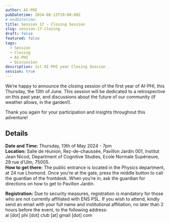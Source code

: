 ```yaml
---
author: AI-PHI
pubDatetime: 2024-06-13T19:00:00Z
# modDatetime:
title: Session 17 - Closing Session
slug: session-17-closing
draft: false
featured: false
tags:
  - Session
  - Closing
  - AI-PHI
  - Discussion
description: 1st AI-PHI year Closing Session
session: true
---
```


We’re happy to announce the closing session of the first year of AI-PHI, this Thursday, the 13th of June.
This session will be dedicated to a retrospective on this past year, and discussions about the future of our community (if weather allows, in the garden!).

Thank you again for your participation and insights throughout this adventure!

## Details

**Date and Time:** Thursday, 13th of May 2024 - 7pm  
**Location:** Salle de réunion, Rez-de-chaussée, Pavillon Jardin 001, Institut Jean Nicod, Department of Cognitive Studies, Ecole Normale Supérieure, 29 rue d’Ulm, 75005.  
**How to get there:** The public entrance is located in the Physics department, at 24 rue Lhomond. Once you’re at the gate, press the middle button to call the guardian of the frontdesk. When you’re in, ask the guardian for directions on how to get to Pavillon Jardin.

**Registration:** Due to security measures, registration is mandatory for those who are not currently affiliated with ENS PSL. If you wish to attend, kindly send an email with your full name and institutional affiliation, no later than 2 hours before the event, to the following address:  
ai [dot] phi [dot] club [at] gmail [dot] com
